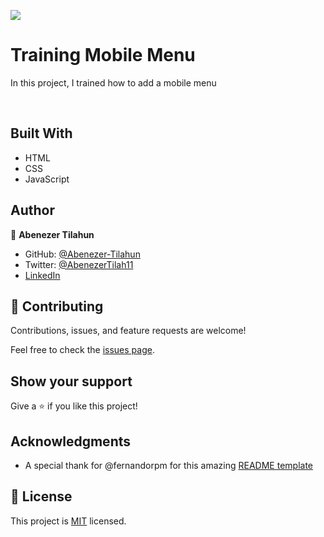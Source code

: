 ![](https://img.shields.io/badge/Microverse-blueviolet)

# Training Mobile Menu

In this project, I trained how to add a mobile menu

<br>

## Built With

- HTML
- CSS
- JavaScript

## Author

👤 **Abenezer Tilahun**

- GitHub: [@Abenezer-Tilahun](https://github.com/Abenezer-Tilahun)
- Twitter: [@AbenezerTilah11](https://twitter.com/AbenezerTilah11)
- [LinkedIn](https://www.linkedin.com/in/abenezer-tilahun/)

## 🤝 Contributing

Contributions, issues, and feature requests are welcome!

Feel free to check the [issues page](../../issues/).

## Show your support

Give a ⭐️ if you like this project!

## Acknowledgments

- A special thank for @fernandorpm for this amazing [README template](https://github.com/microverseinc/readme-template)

## 📝 License

This project is [MIT](./MIT.md) licensed.
